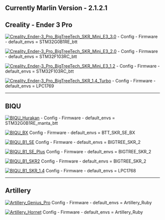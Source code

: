 **Currently Marlin Version - 2.1.2.1**
--------------------------------------
Creality - Ender 3 Pro
----------------------

[![Creality_Ender-3_Pro_BigTreeTech_SKR_Mini_E3_3.0](https://github.com/3dwork-io/marlin_auto_builder_3dwork/actions/workflows/Creality_Ender-3_Pro_BigTreeTech_SKR_Mini_E3_3.0.yml/badge.svg)](https://github.com/3dwork-io/marlin_auto_builder_3dwork/actions/workflows/Creality_Ender-3_Pro_BigTreeTech_SKR_Mini_E3_3.0.yml) - Config - Firmware - default_envs = STM32G0B1RE_btt

[![Creality_Ender-3_Pro_BigTreeTech_SKR_Mini_E3_2.0](https://github.com/3dwork-io/marlin_auto_builder_3dwork/actions/workflows/Creality_Ender-3_Pro_BigTreeTech_SKR_Mini_E3_2.0.yml/badge.svg)](https://github.com/3dwork-io/marlin_auto_builder_3dwork/actions/workflows/Creality_Ender-3_Pro_BigTreeTech_SKR_Mini_E3_2.0.yml) - Config - Firmware - default_envs = STM32F103RC_btt

[![Creality_Ender-3_Pro_BigTreeTech_SKR_Mini_E3_1.2](https://github.com/3dwork-io/marlin_auto_builder_3dwork/actions/workflows/Creality_Ender-3_Pro_BigTreeTech_SKR_Mini_E3_1.2.yml/badge.svg)](https://github.com/3dwork-io/marlin_auto_builder_3dwork/actions/workflows/Creality_Ender-3_Pro_BigTreeTech_SKR_Mini_E3_1.2.yml) - Config - Firmware - default_envs = STM32F103RC_btt

[![Creality_Ender-3_Pro_BigTreeTech_SKR_1.4_Turbo](https://github.com/3dwork-io/marlin_auto_builder_3dwork/actions/workflows/Creality_Ender-3_Pro_BigTreeTech_SKR_1.4_Turbo.yml/badge.svg)](https://github.com/3dwork-io/marlin_auto_builder_3dwork/actions/workflows/Creality_Ender-3_Pro_BigTreeTech_SKR_1.4_Turbo.yml) - Config - Firmware - default_envs = LPC1769

----------------------
BIQU
----------------------

[![BIQU_Hurakan](https://github.com/3dwork-io/marlin_auto_builder_3dwork/actions/workflows/BIQU_Hurakan.yml/badge.svg)](https://github.com/3dwork-io/marlin_auto_builder_3dwork/actions/workflows/BIQU_Hurakan.yml) - Config - Firmware - default_envs = STM32G0B1RE_manta_btt

[![BIQU_BX](https://github.com/3dwork-io/marlin_auto_builder_3dwork/actions/workflows/BIQU_BX.yml/badge.svg)](https://github.com/3dwork-io/marlin_auto_builder_3dwork/actions/workflows/BIQU_BX.yml) Config - Firmware - default_envs = BTT_SKR_SE_BX

[![BIQU_B1_SE](https://github.com/3dwork-io/marlin_auto_builder_3dwork/actions/workflows/BIQU_B1_SE.yml/badge.svg)](https://github.com/3dwork-io/marlin_auto_builder_3dwork/actions/workflows/BIQU_B1_SE.yml) Config - Firmware - default_envs = BIGTREE_SKR_2

[![BIQU_B1_SE_Plus](https://github.com/3dwork-io/marlin_auto_builder_3dwork/actions/workflows/BIQU_B1_SE_Plus.yml/badge.svg)](https://github.com/3dwork-io/marlin_auto_builder_3dwork/actions/workflows/BIQU_B1_SE_Plus.yml) Config - Firmware - default_envs = BIGTREE_SKR_2

[![BIQU_B1_SKR2](https://github.com/3dwork-io/marlin_auto_builder_3dwork/actions/workflows/BIQU_B1_SKR2.yml/badge.svg)](https://github.com/3dwork-io/marlin_auto_builder_3dwork/actions/workflows/BIQU_B1_SKR2.yml) Config - Firmware - default_envs = BIGTREE_SKR_2

[![BIQU_B1_SKR_1.4](https://github.com/3dwork-io/marlin_auto_builder_3dwork/actions/workflows/BIQU_B1_SKR_1.4.yml/badge.svg)](https://github.com/3dwork-io/marlin_auto_builder_3dwork/actions/workflows/BIQU_B1_SKR_1.4.yml) Config - Firmware - default_envs = LPC1768

----------------------
Artillery
----------------------

[![Artillery_Genius_Pro](https://github.com/3dwork-io/marlin_auto_builder_3dwork/actions/workflows/Artillery_Genius_Pro.yml/badge.svg)](https://github.com/3dwork-io/marlin_auto_builder_3dwork/actions/workflows/Artillery_Genius_Pro.yml) Config - Firmware - default_envs = Artillery_Ruby

[![Artillery_Hornet](https://github.com/3dwork-io/marlin_auto_builder_3dwork/actions/workflows/Artillery_Hornet.yml/badge.svg)](https://github.com/3dwork-io/marlin_auto_builder_3dwork/actions/workflows/Artillery_Hornet.yml) Config - Firmware - default_envs = Artillery_Ruby